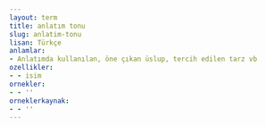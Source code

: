 ```yaml
---
layout: term
title: anlatım tonu
slug: anlatim-tonu
lisan: Türkçe
anlamlar:
- Anlatımda kullanılan, öne çıkan üslup, tercih edilen tarz vb
ozellikler:
- - isim
ornekler:
- - ''
orneklerkaynak:
- - ''
---
```

